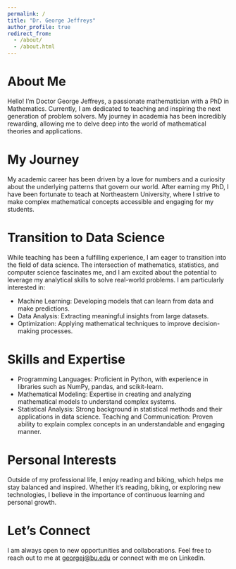 ```yaml
---
permalink: /
title: "Dr. George Jeffreys"
author_profile: true
redirect_from: 
  - /about/
  - /about.html
---
```


About Me
======
Hello! I’m Doctor George Jeffreys, a passionate mathematician with a PhD in Mathematics. Currently, I am dedicated to teaching and inspiring the next generation of problem solvers. My journey in academia has been incredibly rewarding, allowing me to delve deep into the world of mathematical theories and applications.

My Journey
======
My academic career has been driven by a love for numbers and a curiosity about the underlying patterns that govern our world. After earning my PhD, I have been fortunate to teach at Northeastern University, where I strive to make complex mathematical concepts accessible and engaging for my students.

Transition to Data Science
======
While teaching has been a fulfilling experience, I am eager to transition into the field of data science. The intersection of mathematics, statistics, and computer science fascinates me, and I am excited about the potential to leverage my analytical skills to solve real-world problems. I am particularly interested in:

* Machine Learning: Developing models that can learn from data and make predictions.
* Data Analysis: Extracting meaningful insights from large datasets.
* Optimization: Applying mathematical techniques to improve decision-making processes.

Skills and Expertise
======
* Programming Languages: Proficient in Python, with experience in libraries such as NumPy, pandas, and scikit-learn.
* Mathematical Modeling: Expertise in creating and analyzing mathematical models to understand complex systems.
* Statistical Analysis: Strong background in statistical methods and their applications in data science.
Teaching and Communication: Proven ability to explain complex concepts in an understandable and engaging manner.

Personal Interests
======
Outside of my professional life, I enjoy reading and biking, which helps me stay balanced and inspired. Whether it’s reading, biking, or exploring new technologies, I believe in the importance of continuous learning and personal growth.

Let’s Connect
======
I am always open to new opportunities and collaborations. Feel free to reach out to me at georgej@bu.edu or connect with me on LinkedIn.
